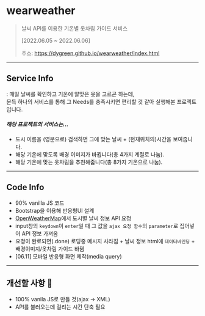 # wearweather
> 날씨 API를 이용한 기온별 옷차림 가이드 서비스
>
> [2022.06.05 ~ 2022.06.06]
>
> 주소: https://dygreen.github.io/wearweather/index.html

***
## Service Info
: 매일 날씨를 확인하고 기온에 알맞은 옷을 고르곤 하는데, <br> 문득 하나의 서비스를 통해 그 Needs를 충족시키면 편리할 것 같아 실행해본 프로젝트입니다.
<br>

#### _해당 프로젝트의 서비스는..._
* 도시 이름을 (영문으로) 검색하면 그에 맞는 날씨 + (현재위치의)시간을 보여줍니다.
* 해당 기온에 맞도록 배경 이미지가 바뀝니다(총 4가지 계절로 나눔).
* 해당 기온에 맞는 옷차림을 추천해줍니다(총 8가지 기온으로 나눔).

***
## Code Info
* 90% vanilla JS 코드
* Bootstrap을 이용해 반응형UI 설계
* [OpenWeatherMap](https://openweathermap.org/)에서 도시별 날씨 정보 API 요청
* input창의 `keydown`이 `enter`일 때 그 값을 `ajax 요청 함수`의 `parameter`로 집어넣어 API 정보 가져옴
* 요청이 완료되면(.done) 로딩중 메시지 사라짐 + 날씨 정보 html에 `데이터바인딩` + 배경이미지/옷차림 가이드 바뀜
* [06.11] 모바일 반응형 화면 제작(media query)

***
## 개선할 사항 🚀
* 100% vanila JS로 만들 것(ajax -> XML)
* API를 불러오는데 걸리는 시간 단축 필요
